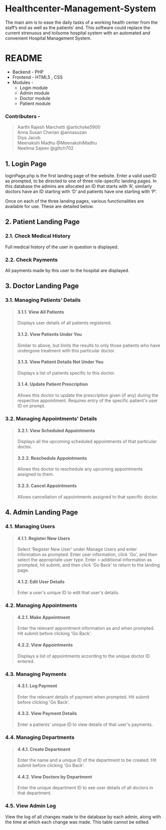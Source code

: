 # Healthcenter-Management-System
The main aim is to ease the daily tasks of a working health center from the staff’s end as well as the patients’ end. This software could replace the current strenuous and toilsome hospital system with an automated and convenient Hospital Management System.

# README
- Backend - PHP
- Frontend - HTML5 , CSS  
- Modules - 
  - Login module  
  - Admin module  
  - Doctor module  
  - Patient module
  
### Contributers -
> Aarthi Rajesh Marchetti  @artichoke5900  
Anna Susan Cherian  @annasuzan  
Diya Jacob  
Meenakshi Madhu  @MeenakshiMadhu  
Neelima Sajeev  @glitch702  


## 1. Login Page
loginPage.php is the first landing page of the website.
Enter a valid userID as prompted, to be directed to one of three role-specific landing pages. In this database the admins are allocated an ID that starts with ‘A’, similarly doctors have an ID starting with ‘D’ and patients have one starting with ‘P’.

Once on each of the three landing pages, various functionalities are available for use. These are detailed below.


## 2. Patient Landing Page
### 2.1. Check Medical History
Full medical history of the user in question is displayed.

### 2.2. Check Payments
All payments made by this user to the hospital are displayed.


## 3. Doctor Landing Page
### 3.1. Managing Patients' Details
> #### 3.1.1. View All Patients
> Displays user details of all patients registered.
> 
> #### 3.1.2. View Patients Under You
> Similar to above, but limits the results to only those patients who have undergone treatment with this particular doctor.
> 
> #### 3.1.3. View Patient Details Not Under You
> Displays a list of patients specific to this doctor.
> 
> #### 3.1.4. Update Patient Prescription
> Allows this doctor to update the prescription given (if any) during the respective appointment. Requires entry of the specific patient's user ID on prompt.


### 3.2. Managing Appointments' Details
> #### 3.2.1. View Scheduled Appointments
> Displays all the upcoming scheduled appointments of that particular doctor.
> 
> #### 3.2.2. Reschedule Appointments
> Allows this doctor to reschedule any upcoming appointments assigned to them.
> 
> #### 3.2.3. Cancel Appointments
> Allows cancellation of appointments assigned to that specific doctor.


## 4. Admin Landing Page
### 4.1. Managing Users
> #### 4.1.1. Register New Users
> Select ‘Register New User’ under Manage Users and enter information as prompted. Enter user information, click 'Go', and then select the appropriate user type. Enter > additional information as prompted, hit submit, and then click 'Go Back' to return to the landing page.
> 
> #### 4.1.2. Edit User Details
> Enter a user's unique ID to edit that user's details.


### 4.2. Managing Appointments
> #### 4.2.1. Make Appointment
> Enter the relevant appointment information as and when prompted. Hit submit before clicking 'Go Back'.
> 
> #### 4.2.2. View Appointments
> Displays a list of appointments according to the unique doctor ID entered.


### 4.3. Managing Payments
> #### 4.3.1. Log Payment
> Enter the relevant details of payment when prompted. Hit submit before clicking 'Go Back'.
> 
> #### 4.3.2. View Payment Details
> Enter a patients' unique ID to view details of that user's payments.


### 4.4. Managing Departments
> #### 4.4.1. Create Department
> Enter the name and a unique ID of the department to be created. Hit submit before clicking 'Go Back'.
> 
> #### 4.4.2. View Doctors by Department
> Enter the unique department ID to see user details of all doctors in that department.


### 4.5. View Admin Log
View the log of all changes made to the database by each admin, along with the time at which each change was made. This table cannot be edited.

